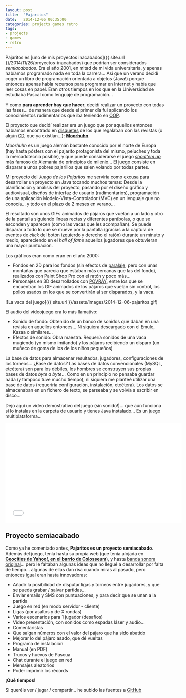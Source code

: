```yaml
---
layout: post
title:  "Pajaritos"
date:   2014-12-06 00:35:00
categories: projects games retro
tags:
- projects
- games
- retro
---
```


Pajaritos es [uno de mis proyectos inacabados]({{ site.url }}/2014/11/26/proyectos-inacabados) que podrían ser considerados _semiacabados_. Era el año 2001, en mitad de mi vida universitaria, y apenas habíamos programado nada en toda la carrera... Así que un verano decidí coger un libro de programación orientada a objetos (Java!) porque entonces apenas había recursos para programar en Internet y había que leer cosas en papel. Eran otros tiempos en los que en la Universidad se estudiaba Pascal como lenguaje de programación... 

Y como **para aprender hay que hacer**, decidí realizar un proyecto con todas las fases... de manera que desde el primer día fui aplicando los conocimientos rudimentarios que iba teniendo en [OOP](http://es.wikipedia.org/wiki/Programaci%C3%B3n_orientada_a_objetos). 

El proyecto que decidí realizar era un juego que por aquellos entonces habíamos encontrado en [disquetes](http://es.wikipedia.org/wiki/Disquete) de los que regalaban con las revistas (o algún [CD](http://es.wikipedia.org/wiki/Disco_compacto), que ya existían...): **[Moorhuhn](http://www.moorhuhn.de)**.

_Moorhuhn_ es un juego alemán bastante conocido por el norte de Europa (hay hasta pósters con el pajarito protagonista del mismo, peluches y toda la mercadotecnia posible), y que puede considerarse el juego _[shoot'em up](http://es.wikipedia.org/wiki/Shoot_%27em_up)_ más famoso de Alemania de principios de milenio... El juego consiste en disparar a unos pobres pajarillos que salen volando por todas partes. 

Mi proyecto del _Juego de los Pajaritos_ me serviría como excusa para desarrollar un proyecto en Java tocando muchos temas: Desde la planificación y análisis del proyecto, pasando por el diseño gráfico y audiovisual, diseños de interfaz de usuario (rudimentarios), programación de una aplicación Modelo-Vista-Controlador (MVC) en un lenguaje que no conocía... y todo en el plazo de 2 meses en verano...

El resultado son unos GIFs animados de pájaros que vuelan a un lado y otro de la pantalla siguiendo líneas rectas y diferentes parábolas, o que se esconden y aparecen (como las vacas que les acompañan). Se puede disparar a todo lo que se mueve por la pantalla (gracias a la captura de eventos de _click_ del botón izquierdo y derecho el ratón) durante un minuto y medio, apareciendo en el _hall of fame_ aquellos jugadores que obtuvieran una mayor puntuación.

Los gráficos eran como eran en el año 2000:

* Fondos en 2D para los fondos (sin efectos de [paralaje](http://es.wikipedia.org/wiki/Paralaje), pero con unas montañas que parecía que estaban más cercanas que las del fondo), realizados con Paint Shop Pro con el ratón y poco más... 
* Personajes en 3D desarrollados con [POVRAY](http://www.povray.org/), entre los que se encuentran los GIF animados de los pájaros que vuelan sin control, los pollos asados en los que se convertirán al ser disparados, y la vaca.

![La vaca del juego]({{ site.url }}/assets/images/2014-12-06-pajaritos.gif)

El audio del videojuego era lo más llamativo:

* Sonido de fondo: Obtenido de un banco de sonidos que daban en una revista en aquellos entonces... Ni siquiera descargado con el Emule, Kazaa o similares... 
* Efectos de sonido: Obra maestra. Requería sonidos de una vaca mugiendo (yo mismo imitando) y los pájaros recibiendo un disparo (un muñeco de goma de los de los niños pequeños)

La base de datos para almacenar resultados, jugadores, configuraciones de los torneos... ¿Base de datos? Las bases de datos convencionales (MySQL, etcétera) son para los débiles, los hombres se construyen sus propias bases de datos _byte a byte_... Como en un principio no pensaba guardar nada (y tampoco tuve mucho tiempo), ni siquiera me planteé utilizar una base de datos (requeriría configuración, instalación, etcétera). Los datos se almacenaban en un fichero de texto, se parseaba y se volvía a escribir en disco...


Dejo aquí un vídeo demostrativo del juego (sin sonido!)... que aún funciona si lo instalas en la carpeta de usuario y tienes Java instalado... Es un juego multiplataforma...

<iframe width="560" height="315" src="//www.youtube.com/embed/PZDbcFIEFs8" frameborder="0" allowfullscreen></iframe>



Proyecto semiacabado
--------------------

Como ya he comentado antes, **Pajaritos es un proyecto semiacabado**. Además del juego, tenía hasta su propia web (que tenía alojada en **[Geocities de Yahoo!, en el barrio de Colosseum](http://es.wikipedia.org/wiki/GeoCities)**), y hasta [banda sonora original](http://grooveshark.com/s/Unidad+Sonora/3L6n3P?src=5)... pero le faltaban algunas ideas que no llegué a desarrollar por falta de tiempo... algunas de ellas dan risa cuando miras al pasado, pero entonces igual eran hasta innovadoras:

* Añadir la posibilidad de disputar ligas y torneos entre jugadores, y que se pueda grabar / salvar partidas... 
* Enviar emails y SMS con puntuaciones, y para decir que se unan a la partida
* Juego en red (en modo servidor - cliente)
* Ligas (por asaltos y de X rondas)
* Varios escenarios para 1 jugador (desafios)
* Vídeo presentación, con sonidos como espadas láser y audio...
* Comentaristas
* Que salgan números con el valor del pájaro que ha sido abatido
* Mejorar lo del pájaro asado, que dé vueltas
* Programa de instalación
* Manual (en PDF)
* Trucos y huevos de Pascua
* Chat durante el juego en red
* Mensajes aleatorios
* Poder imprimir los récords

**¡Qué tiempos!**

Si queréis ver / jugar / compartir... he subido las fuentes a [GitHub](https://github.com/jorgecasas/pajaritos)